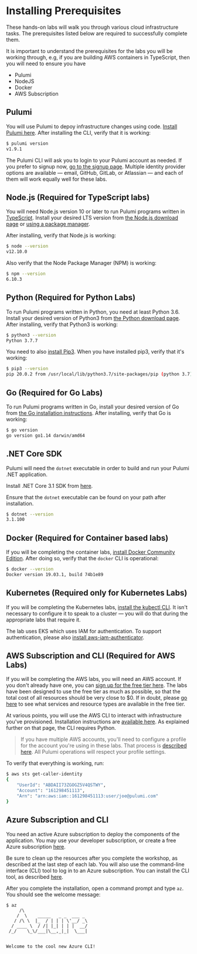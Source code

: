 # Installing Prerequisites

These hands-on labs will walk you through various cloud infrastructure tasks. The prerequisites listed below are required to successfully complete them.

It is important to understand the prerequisites for the labs you will be working through, e.g, if you are building AWS containers in TypeScript, then you will need to ensure you have

* Pulumi
* NodeJS
* Docker
* AWS Subscription


## Pulumi

You will use Pulumi to depoy infrastructure changes using code. [Install Pulumi here](https://www.pulumi.com/docs/get-started/install/). After installing the CLI, verify that it is working:

```bash
$ pulumi version
v1.9.1
```

The Pulumi CLI will ask you to login to your Pulumi account as needed. If you prefer to signup now, [go to the signup page](http://app.pulumi.com/signup). Multiple identity provider options are available &mdash; email, GitHub, GitLab, or Atlassian &mdash; and each of them will work equally well for these labs.

## Node.js (Required for TypeScript labs)

You will need Node.js version 10 or later to run Pulumi programs written in [TypeScript](https://www.typescriptlang.org/).
Install your desired LTS version from [the Node.js download page](https://nodejs.org/en/download/) or
[using a package manager](https://nodejs.org/en/download/package-manager/).

After installing, verify that Node.js is working:

```bash
$ node --version
v12.10.0
```

Also verify that the Node Package Manager (NPM) is working:

```bash
$ npm --version
6.10.3
```

## Python (Required for Python Labs)

To run Pulumi programs written in Python, you need at least Python 3.6. Install your desired version of Python3 from
[the Python download page](https://www.python.org/downloads/). After installing, verify that Python3 is working:

```bash
$ python3 --version
Python 3.7.7
```

You need to also [install Pip3](https://pip.pypa.io/en/stable/installing/). When you have installed pip3, verify that it's
working:

```bash
$ pip3 --version
pip 20.0.2 from /usr/local/lib/python3.7/site-packages/pip (python 3.7)
``` 

## Go (Required for Go Labs)

To run Pulumi programs written in Go, install your desired version of Go from [the Go installation instructions](https://golang.org/doc/install). After
installing, verify that Go is working:

```bash
$ go version
go version go1.14 darwin/amd64
```

## .NET Core SDK

Pulumi will need the `dotnet` executable in order to build and run your Pulumi .NET application.

Install .NET Core 3.1 SDK from [here](https://dotnet.microsoft.com/download).

Ensure that the `dotnet` executable can be found on your path after installation.

```bash
$ dotnet --version
3.1.100
```

## Docker (Required for Container based labs)

If you will be completing the container labs, [install Docker Community Edition](https://docs.docker.com/install). After doing so, verify that the `docker` CLI is operational:

```bash
$ docker --version
Docker version 19.03.1, build 74b1e89
```

## Kubernetes (Required only for Kubernetes Labs)

If you will be completing the Kubernetes labs, [install the kubectl CLI](https://kubernetes.io/docs/tasks/tools/install-kubectl/). It isn't necessary to configure it to speak to a cluster &mdash; you will do that during the appropriate labs that require it.

The lab uses EKS which uses IAM for authentication. To support authentication, please also [install aws-iam-authenticator](https://docs.aws.amazon.com/eks/latest/userguide/install-aws-iam-authenticator.html).

## AWS Subscription and CLI (Required for AWS Labs)

If you will be completing the AWS labs, you will need an AWS account. If you don't already have one, you can [sign up for the free tier here](https://portal.aws.amazon.com/billing/signup). 
The labs have been designed to use the free tier as much as possible, so that the total cost of all resources should be very close to $0. 
If in doubt, please [go here](https://aws.amazon.com/free) to see what services and resource types are available in the free tier.

At various points, you will use the AWS CLI to interact with infrastructure you've provisioned. Installation instructions are 
[available here](https://docs.aws.amazon.com/cli/latest/userguide/cli-chap-install.html). As explained further on that page, the 
CLI requires Python.

> If you have multiple AWS accounts, you'll need to configure a profile for the account you're using in these labs. That process is 
>[described here](https://docs.aws.amazon.com/cli/latest/userguide/cli-configure-profiles.html). All Pulumi operations will respect your profile settings.

To verify that everything is working, run:

```bash
$ aws sts get-caller-identity
{
    "UserId": "ABDAII73ZGOGZ5V4QSTWY",
    "Account": "161298451113",
    "Arn": "arn:aws:iam::161298451113:user/joe@pulumi.com"
}
```

## Azure Subscription and CLI

You need an active Azure subscription to deploy the components of the application. You may use your developer subscription, or create a free Azure subscription [here](https://azure.microsoft.com/free/).

Be sure to clean up the resources after you complete the workshop, as described at the last step of each lab. You will also use the command-line interface (CLI) tool to log in to an Azure subscription. You can install the CLI tool, as described [here](https://docs.microsoft.com/en-us/cli/azure/install-azure-cli?view=azure-cli-latest).

After you complete the installation, open a command prompt and type `az`. You should see the welcome message:

```
$ az
     /\
    /  \    _____   _ _  ___ _
   / /\ \  |_  / | | | \'__/ _\
  / ____ \  / /| |_| | | |  __/
 /_/    \_\/___|\__,_|_|  \___|


Welcome to the cool new Azure CLI!
```

